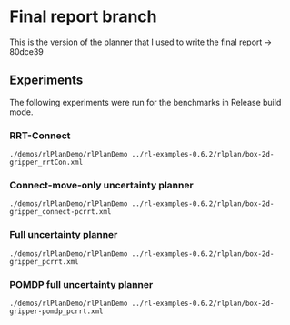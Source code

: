 # Final report branch

This is the version of the planner that I used to write the final report -> 80dce39

## Experiments

The following experiments were run for the benchmarks in Release build mode.

### RRT-Connect 
```
./demos/rlPlanDemo/rlPlanDemo ../rl-examples-0.6.2/rlplan/box-2d-gripper_rrtCon.xml
```

### Connect-move-only uncertainty planner  
```
./demos/rlPlanDemo/rlPlanDemo ../rl-examples-0.6.2/rlplan/box-2d-gripper_connect-pcrrt.xml
```

### Full uncertainty planner
```
./demos/rlPlanDemo/rlPlanDemo ../rl-examples-0.6.2/rlplan/box-2d-gripper_pcrrt.xml
```

### POMDP full uncertainty planner
```
./demos/rlPlanDemo/rlPlanDemo ../rl-examples-0.6.2/rlplan/box-2d-gripper-pomdp_pcrrt.xml
```